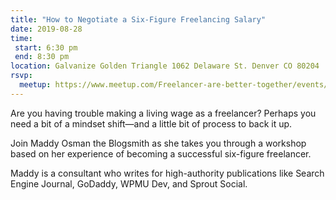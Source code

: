 ```yaml
---
title: "How to Negotiate a Six-Figure Freelancing Salary"
date: 2019-08-28
time:
 start: 6:30 pm
 end: 8:30 pm
location: Galvanize Golden Triangle 1062 Delaware St. Denver CO 80204
rsvp:
  meetup: https://www.meetup.com/Freelancer-are-better-together/events/263050896/
---
```


Are you having trouble making a living wage as a freelancer? Perhaps you need a bit of a mindset shift—and a little bit of process to back it up.

Join Maddy Osman the Blogsmith as she takes you through a workshop based on her experience of becoming a successful six-figure freelancer.

Maddy is a consultant who writes for high-authority publications like Search Engine Journal, GoDaddy, WPMU Dev, and Sprout Social.
